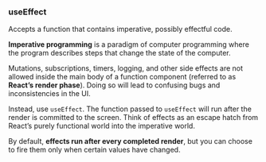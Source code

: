 ### useEffect

Accepts a function that contains imperative, possibly effectful code.

**Imperative programming** is a paradigm of computer programming where the program describes steps that change the state of the computer.

Mutations, subscriptions, timers, logging, and other side effects are not allowed inside the main body of a function component (referred to as **React’s render phase**). Doing so will lead to confusing bugs and inconsistencies in the UI.

Instead, use `useEffect`. The function passed to `useEffect` will run after the render is committed to the screen. Think of effects as an escape hatch from React’s purely functional world into the imperative world.

By default, **effects run after every completed render**, but you can choose to fire them only when certain values have changed.

